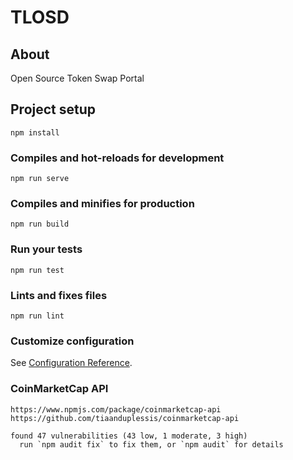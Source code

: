 # TLOSD

## About
Open Source Token Swap Portal

## Project setup
```
npm install
```

### Compiles and hot-reloads for development
```
npm run serve
```

### Compiles and minifies for production
```
npm run build
```

### Run your tests
```
npm run test
```

### Lints and fixes files
```
npm run lint
```

### Customize configuration
See [Configuration Reference](https://cli.vuejs.org/config/).

### CoinMarketCap API
```
https://www.npmjs.com/package/coinmarketcap-api
https://github.com/tiaanduplessis/coinmarketcap-api

found 47 vulnerabilities (43 low, 1 moderate, 3 high)
  run `npm audit fix` to fix them, or `npm audit` for details

```
